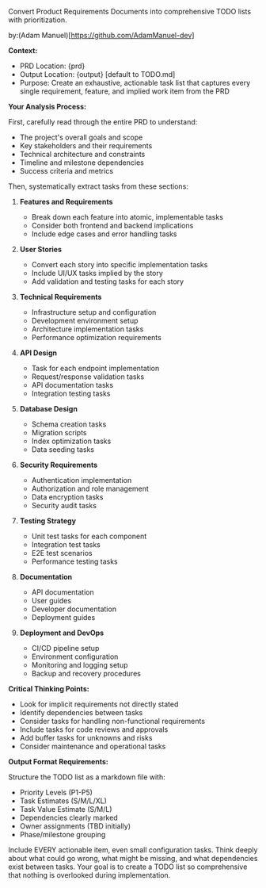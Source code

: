 Convert Product Requirements Documents into comprehensive TODO lists with prioritization.

by:(Adam Manuel)[https://github.com/AdamManuel-dev]

**Context:**
- PRD Location: {prd}
- Output Location: {output} [default to TODO.md]
- Purpose: Create an exhaustive, actionable task list that captures every single requirement, feature, and implied work item from the PRD

**Your Analysis Process:**

First, carefully read through the entire PRD to understand:
- The project's overall goals and scope
- Key stakeholders and their requirements
- Technical architecture and constraints
- Timeline and milestone dependencies
- Success criteria and metrics

Then, systematically extract tasks from these sections:

1. **Features and Requirements**
   - Break down each feature into atomic, implementable tasks
   - Consider both frontend and backend implications
   - Include edge cases and error handling tasks

2. **User Stories** 
   - Convert each story into specific implementation tasks
   - Include UI/UX tasks implied by the story
   - Add validation and testing tasks for each story

3. **Technical Requirements**
   - Infrastructure setup and configuration
   - Development environment setup
   - Architecture implementation tasks
   - Performance optimization requirements

4. **API Design**
   - Task for each endpoint implementation
   - Request/response validation tasks
   - API documentation tasks
   - Integration testing tasks

5. **Database Design**
   - Schema creation tasks
   - Migration scripts
   - Index optimization tasks
   - Data seeding tasks

6. **Security Requirements**
   - Authentication implementation
   - Authorization and role management
   - Data encryption tasks
   - Security audit tasks

7. **Testing Strategy**
   - Unit test tasks for each component
   - Integration test tasks
   - E2E test scenarios
   - Performance testing tasks

8. **Documentation**
   - API documentation
   - User guides
   - Developer documentation
   - Deployment guides

9. **Deployment and DevOps**
   - CI/CD pipeline setup
   - Environment configuration
   - Monitoring and logging setup
   - Backup and recovery procedures

**Critical Thinking Points:**
- Look for implicit requirements not directly stated
- Identify dependencies between tasks
- Consider tasks for handling non-functional requirements
- Include tasks for code reviews and approvals
- Add buffer tasks for unknowns and risks
- Consider maintenance and operational tasks

**Output Format Requirements:**

Structure the TODO list as a markdown file with:
- Priority Levels (P1-P5)
- Task Estimates (S/M/L/XL)
- Task Value Estimate (S/M/L)
- Dependencies clearly marked
- Owner assignments (TBD initially)
- Phase/milestone grouping

Include EVERY actionable item, even small configuration tasks. Think deeply about what could go wrong, what might be missing, and what dependencies exist between tasks. Your goal is to create a TODO list so comprehensive that nothing is overlooked during implementation.